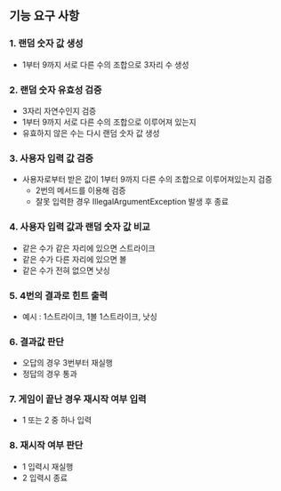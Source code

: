 ## 기능 요구 사항

### 1. 랜덤 숫자 값 생성
- 1부터 9까지 서로 다른 수의 조합으로 3자리 수 생성

### 2. 랜덤 숫자 유효성 검증
- 3자리 자연수인지 검증
- 1부터 9까지 서로 다른 수의 조합으로 이루어져 있는지
- 유효하지 않은 수는 다시 랜덤 숫자 값 생성

### 3. 사용자 입력 값 검증
- 사용자로부터 받은 값이 1부터 9까지 다른 수의 조합으로 이루어져있는지 검증
    - 2번의 메서드를 이용해 검증
    - 잘못 입력한 경우 IllegalArgumentException 발생 후 종료

### 4. 사용자 입력 값과 랜덤 숫자 값 비교
- 같은 수가 같은 자리에 있으면 스트라이크
- 같은 수가 다른 자리에 있으면 볼
- 같은 수가 전혀 없으면 낫싱

### 5. 4번의 결과로 힌트 출력
- 예시 : 1스트라이크, 1볼 1스트라이크, 낫싱

### 6. 결과값 판단
- 오답의 경우 3번부터 재실행
- 정답의 경우 통과

### 7. 게임이 끝난 경우 재시작 여부 입력
- 1 또는 2 중 하나 입력

### 8. 재시작 여부 판단
- 1 입력시 재실행
- 2 입력시 종료
